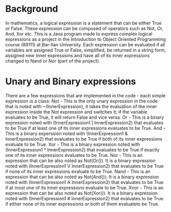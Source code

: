 # Background
In mathematics, a logical expression is a statement that can be either True or False. These expression can be composed of operators such as Not, Or, And, Xor etc.
This is a Java program made to express complex logical expressions as a project in the Introduction to Object Oriented Programming course (89111) at Bar-Ilan University.
Each expression can be evaluated if all variables are assigned True or False, simplified, be returned in a string form, assigned new inner expressions and have all
of its inner expressions changed to Nand or Nor (part of the project).

# Unary and Binary expressions
There are a few expressions that are implemented in the code - each simple expression is a class:
Not - This is the only unary expression in the code that is noted with ~(InnerExpression), it takes the evaluation of the inner expression inside the Not expression
and switches it; if the variable evaluates to be True, it will return False and vice versa.
Or - This is a binary expression noted with (InnerExpression1 | InnerExpression2) that evaluates to be True if at least one of its inner expressions evaluates to be True.
And - This is a binary experssion noted with (InnerExpression1 & InnerExpression2) that evaluates to be True if both of its inner expressions evaluate to be True.
Xor - This is a binary expression noted with (InnerExpression1 ^ InnerExpression2) that evaluates to be True if exactly one of its inner expressions evaluates to be True.
Nor - This is an expression that can be also noted as Not(Or()). It is a binary expression noted with (InnerExpression1 V InnerExpression2) that evaluates to be True if
none of its inner expressions evaluate to be True.
Nand - This is an expression that can be also noted as Not(And()). It is a binary expression noted with (InnerExpression1 A InnerExpression2) that evaluates to be True if
at most one of its inner expressions evaluate to be True.
Xnor - This is an expression that can be also noted as Not(Xor()). It is a binary expression noted with (InnerExpression1 # InnerExpression2) that evaluates to be True if
either none of its inner expressions or both of them evaluateto be True.
